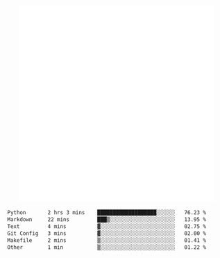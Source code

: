 <div align="center">
    <a href="https://konst.fish">
        <img src="https://raw.githubusercontent.com/konstfish/konstfish/master/fish.svg" alt="Logo" width="450"/>
    </a>
</div>

<!--START_SECTION:waka-->

```text
Python       2 hrs 3 mins    ███████████████████░░░░░░   76.23 %
Markdown     22 mins         ███▒░░░░░░░░░░░░░░░░░░░░░   13.95 %
Text         4 mins          ▓░░░░░░░░░░░░░░░░░░░░░░░░   02.75 %
Git Config   3 mins          ▓░░░░░░░░░░░░░░░░░░░░░░░░   02.00 %
Makefile     2 mins          ▒░░░░░░░░░░░░░░░░░░░░░░░░   01.41 %
Other        1 min           ▒░░░░░░░░░░░░░░░░░░░░░░░░   01.22 %
```

<!--END_SECTION:waka-->
